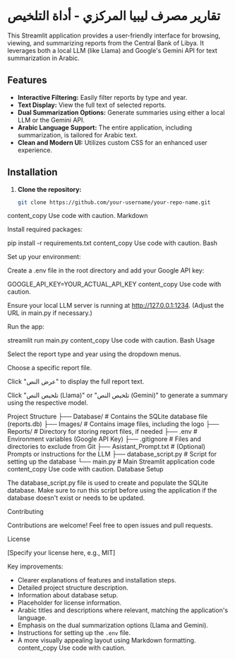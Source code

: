 # تقارير مصرف ليبيا المركزي - أداة التلخيص

This Streamlit application provides a user-friendly interface for browsing, viewing, and summarizing reports from the Central Bank of Libya.  It leverages both a local LLM (like Llama) and Google's Gemini API for text summarization in Arabic.

## Features

* **Interactive Filtering:** Easily filter reports by type and year.
* **Text Display:** View the full text of selected reports.
* **Dual Summarization Options:** Generate summaries using either a local LLM or the Gemini API.
* **Arabic Language Support:** The entire application, including summarization, is tailored for Arabic text.
* **Clean and Modern UI:**  Utilizes custom CSS for an enhanced user experience.


## Installation

1. **Clone the repository:**
   ```bash
   git clone https://github.com/your-username/your-repo-name.git
content_copy
Use code with caution.
Markdown

Install required packages:

pip install -r requirements.txt
content_copy
Use code with caution.
Bash

Set up your environment:

Create a .env file in the root directory and add your Google API key:

GOOGLE_API_KEY=YOUR_ACTUAL_API_KEY
content_copy
Use code with caution.

Ensure your local LLM server is running at http://127.0.0.1:1234. (Adjust the URL in main.py if necessary.)

Run the app:

streamlit run main.py
content_copy
Use code with caution.
Bash
Usage

Select the report type and year using the dropdown menus.

Choose a specific report file.

Click "عرض النص" to display the full report text.

Click "تلخيص النص (Llama)" or "تلخيص النص (Gemini)" to generate a summary using the respective model.

Project Structure
├── Database/      # Contains the SQLite database file (reports.db)
├── Images/       # Contains image files, including the logo
├── Reports/       # Directory for storing report files, if needed
├── .env           # Environment variables (Google API Key)
├── .gitignore      # Files and directories to exclude from Git
├── Asistant_Prompt.txt  # (Optional) Prompts or instructions for the LLM
├── database_script.py   # Script for setting up the database
└── main.py        # Main Streamlit application code
content_copy
Use code with caution.
Database Setup

The database_script.py file is used to create and populate the SQLite database. Make sure to run this script before using the application if the database doesn't exist or needs to be updated.

Contributing

Contributions are welcome! Feel free to open issues and pull requests.

License

[Specify your license here, e.g., MIT]

Key improvements:

* Clearer explanations of features and installation steps.
* Detailed project structure description.
* Information about database setup.
* Placeholder for license information.
* Arabic titles and descriptions where relevant, matching the application's language.
* Emphasis on the dual summarization options (Llama and Gemini).
* Instructions for setting up the `.env` file.
*  A more visually appealing layout using Markdown formatting.
content_copy
Use code with caution.
